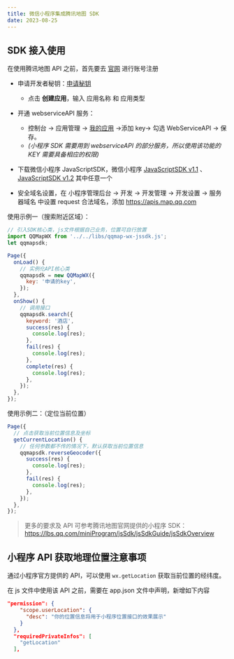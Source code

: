 ```yaml
---
title: 微信小程序集成腾讯地图 SDK
date: 2023-08-25
---
```


## SDK 接入使用

在使用腾讯地图 API 之前，首先要去 [官网](https://lbs.qq.com/) 进行账号注册

- 申请开发者秘钥：[申请秘钥](https://lbs.qq.com/dev/console/application/mine)
  - 点击 **创建应用**，输入 应用名称 和 应用类型
- 开通 webserviceAPI 服务：
  - 控制台 -> 应用管理 -> [我的应用](https://lbs.qq.com/dev/console/key/manage) ->添加 key-> 勾选 WebServiceAPI -> 保存。
  - _(小程序 SDK 需要用到 webserviceAPI 的部分服务，所以使用该功能的 KEY 需要具备相应的权限)_
- 下载微信小程序 JavaScriptSDK，微信小程序 [JavaScriptSDK v1.1](https://mapapi.qq.com/web/miniprogram/JSSDK/qqmap-wx-jssdk1.1.zip) 、 [JavaScriptSDK v1.2](https://mapapi.qq.com/web/miniprogram/JSSDK/qqmap-wx-jssdk1.2.zip) 其中任意一个

- 安全域名设置，在 小程序管理后台 -> 开发 -> 开发管理 -> 开发设置 -> 服务器域名 中设置 request 合法域名，添加 https://apis.map.qq.com

使用示例一（搜索附近区域）：

```js
// 引入SDK核心类，js文件根据自己业务，位置可自行放置
import QQMapWX from '../../libs/qqmap-wx-jssdk.js';
let qqmapsdk;

Page({
  onLoad() {
    // 实例化API核心类
    qqmapsdk = new QQMapWX({
      key: '申请的key',
    });
  },
  onShow() {
    // 调用接口
    qqmapsdk.search({
      keyword: '酒店',
      success(res) {
        console.log(res);
      },
      fail(res) {
        console.log(res);
      },
      complete(res) {
        console.log(res);
      },
    });
  },
});
```

使用示例二：（定位当前位置）

```js
Page({
  // 点击获取当前位置信息及坐标
  getCurrentLocation() {
    // 任何参数都不传的情况下，默认获取当前位置信息
    qqmapsdk.reverseGeocoder({
      success(res) {
        console.log(res);
      },
      fail(res) {
        console.log(res);
      },
    });
  },
});
```

> 更多的要求及 API 可参考腾讯地图官网提供的小程序 SDK：https://lbs.qq.com/miniProgram/jsSdk/jsSdkGuide/jsSdkOverview

## 小程序 API 获取地理位置注意事项

通过小程序官方提供的 API，可以使用 `wx.getLocation` 获取当前位置的经纬度。

在 js 文件中使用该 API 之前，需要在 app.json 文件中声明，新增如下内容

```json
"permission": {
    "scope.userLocation": {
      "desc": "你的位置信息将用于小程序位置接口的效果展示"
    }
  },
  "requiredPrivateInfos": [
    "getLocation"
  ],
```
